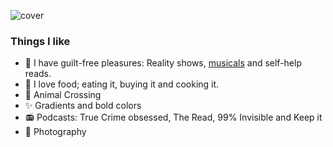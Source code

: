 ![cover](https://user-images.githubusercontent.com/6951037/87251166-e624c100-c469-11ea-9219-0bb518a8ea75.png)


### Things I like
- 🎵 I have guilt-free pleasures: Reality shows, [musicals](https://github.com/auareyou/auareyou/blob/master/musical.md) and self-help reads.
- 🌯 I love food; eating it, buying it and cooking it. 
- 🦦 Animal Crossing
- ✨ Gradients and bold colors
- 📻 Podcasts: True Crime obsessed, The Read, 99% Invisible and Keep it
- 📸 Photography
